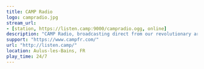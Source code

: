 ```yaml
---
title: CAMP Radio
logo: campradio.jpg
stream_url:
- [station, https://listen.camp:9000/campradio.ogg, online]
description: "CAMP Radio, broadcasting direct from our revolutionary arts facility high in the French Pyrenees."
support: "https://www.campfr.com/"
url: "http://listen.camp/"
location: Aulus-les-Bains, FR
play_time: 24/7
---
```

